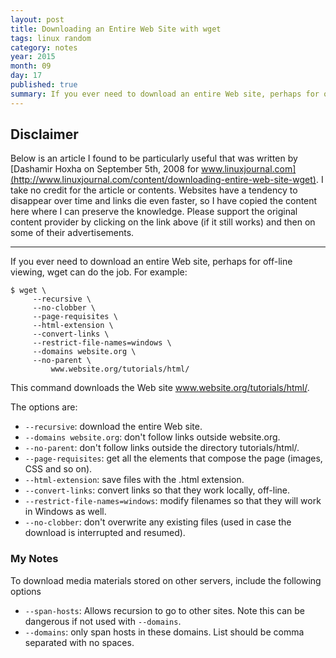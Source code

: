 ```yaml
---
layout: post
title: Downloading an Entire Web Site with wget
tags: linux random
category: notes
year: 2015
month: 09
day: 17
published: true
summary: If you ever need to download an entire Web site, perhaps for off-line viewing, wget can do the job.
---
```

Disclaimer
----------

Below is an article I found to be particularly useful that was written by [Dashamir Hoxha on September 5th, 2008 for www.linuxjournal.com](http://www.linuxjournal.com/content/downloading-entire-web-site-wget).
I take no credit for the article or contents.
Websites have a tendency to disappear over time and links die even faster, so I have copied the content here where I can preserve the knowledge.
Please support the original content provider by clicking on the link above (if it still works) and then on some of their advertisements.

----------------------------------------

If you ever need to download an entire Web site, perhaps for off-line viewing, wget can do the job. 
For example:

```
$ wget \
     --recursive \
     --no-clobber \
     --page-requisites \
     --html-extension \
     --convert-links \
     --restrict-file-names=windows \
     --domains website.org \
     --no-parent \
         www.website.org/tutorials/html/
```

This command downloads the Web site www.website.org/tutorials/html/.

The options are:

 * ``--recursive``: download the entire Web site.
 * ``--domains website.org``: don't follow links outside website.org.
 * ``--no-parent``: don't follow links outside the directory tutorials/html/.
 * ``--page-requisites``: get all the elements that compose the page (images, CSS and so on).
 * ``--html-extension``: save files with the .html extension.
 * ``--convert-links``: convert links so that they work locally, off-line.
 * ``--restrict-file-names=windows``: modify filenames so that they will work in Windows as well.
 * ``--no-clobber``: don't overwrite any existing files (used in case the download is interrupted and
    resumed).

### My Notes

To download media materials stored on other servers, include the following options

* ``--span-hosts``: Allows recursion to go to other sites. Note this can be dangerous if not used with ``--domains``.
* ``--domains``: only span hosts in these domains. List should be comma separated with no spaces.
